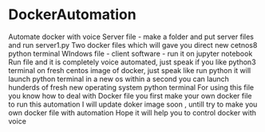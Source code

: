 # DockerAutomation
Automate docker with voice
Server file - make a folder and put server files and run server1.py
Two docker files which will gave you direct new cetnos8 python terminal 
WIndows file - client software - run it on jupyter notebook
Run file and it is completely voice automated, just speak
if you like python3 terminal on fresh centos image of docker, just speak like run python it will launch
python terminal in a new os within a second
you can launch hunderds of fresh new operating system python terminal
For using this file you know how to deal with Docker file
you first make your own docker file to run this automation
I will update doker image soon , untill try to make you own docker file with automation
Hope it will help you to control docker with voice
